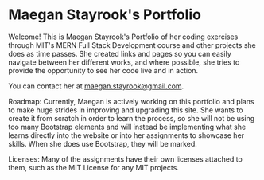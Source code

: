 # Maegan Stayrook's Portfolio

Welcome! This is Maegan Stayrook's Portfolio of her coding exercises through MIT's MERN Full Stack Development course and other projects she does as time passes. She created links and pages so you can easily navigate between her different works, and where possible, she tries to provide the opportunity to see her code live and in action.

You can contact her at maegan.stayrook@gmail.com.

Roadmap:
Currently, Maegan is actively working on this portfolio and plans to make huge strides in improving and upgrading this site. She wants to create it from scratch in order to learn the process, so she will not be using too many Bootstrap elements and will instead be implementing what she learns directly into the website or into her assignments to showcase her skills. When she does use Bootstrap, they will be marked.

Licenses: Many of the assignments have their own licenses attached to them, such as the MIT License for any MIT projects.


<!---
Typical things inside a README file:
- Name: The name of the project. This name should be a descriptive, specific name for your project and what it does.  
- Description: A description of the project to let people know what the project is for. A list of features could also be added here as a sub-section. 
- Installation: If needed, you could include steps to help people get started with your project.
- Usage: You can include examples of how to use your project in this section and highlight the expected outcomes. 
- Support: You can tell people where to go for help regarding your project (example: email, Twitter, etc.). 
- Roadmap: This section could include any future fixes or improvements you might be planning for your project. 
- License information: For open source projects, you can describe how they’re licensed.  
--->




